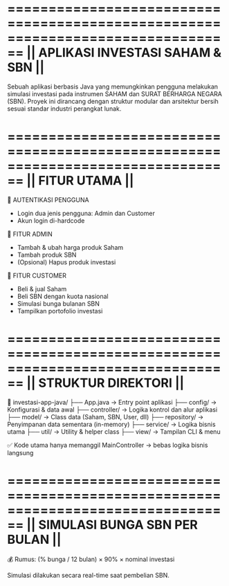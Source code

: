 ================================================================================
||                       APLIKASI INVESTASI SAHAM & SBN                       ||
================================================================================

Sebuah aplikasi berbasis Java yang memungkinkan pengguna melakukan simulasi investasi 
pada instrumen SAHAM dan SURAT BERHARGA NEGARA (SBN). Proyek ini dirancang dengan 
struktur modular dan arsitektur bersih sesuai standar industri perangkat lunak.

================================================================================
||                                FITUR UTAMA                                ||
================================================================================

👤 AUTENTIKASI PENGGUNA
- Login dua jenis pengguna: Admin dan Customer
- Akun login di-hardcode

🔧 FITUR ADMIN
- Tambah & ubah harga produk Saham
- Tambah produk SBN
- (Opsional) Hapus produk investasi

💸 FITUR CUSTOMER
- Beli & jual Saham
- Beli SBN dengan kuota nasional
- Simulasi bunga bulanan SBN
- Tampilkan portofolio investasi

================================================================================
||                           STRUKTUR DIREKTORI                              ||
================================================================================

📂 investasi-app-java/
├── App.java                  → Entry point aplikasi
├── config/                   → Konfigurasi & data awal
├── controller/               → Logika kontrol dan alur aplikasi
├── model/                    → Class data (Saham, SBN, User, dll)
├── repository/               → Penyimpanan data sementara (in-memory)
├── service/                  → Logika bisnis utama
├── util/                     → Utility & helper class
├── view/                     → Tampilan CLI & menu

✅ Kode utama hanya memanggil MainController → bebas logika bisnis langsung

================================================================================
||                        SIMULASI BUNGA SBN PER BULAN                       ||
================================================================================

💰 Rumus:
(% bunga / 12 bulan) × 90% × nominal investasi

Simulasi dilakukan secara real-time saat pembelian SBN.

